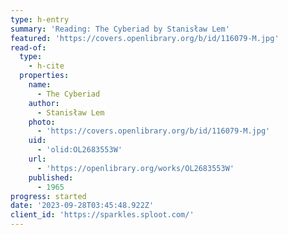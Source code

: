 ```yaml
---
type: h-entry
summary: 'Reading: The Cyberiad by Stanisław Lem'
featured: 'https://covers.openlibrary.org/b/id/116079-M.jpg'
read-of:
  type:
    - h-cite
  properties:
    name:
      - The Cyberiad
    author:
      - Stanisław Lem
    photo:
      - 'https://covers.openlibrary.org/b/id/116079-M.jpg'
    uid:
      - 'olid:OL2683553W'
    url:
      - 'https://openlibrary.org/works/OL2683553W'
    published:
      - 1965
progress: started
date: '2023-09-28T03:45:48.922Z'
client_id: 'https://sparkles.sploot.com/'
---
```


